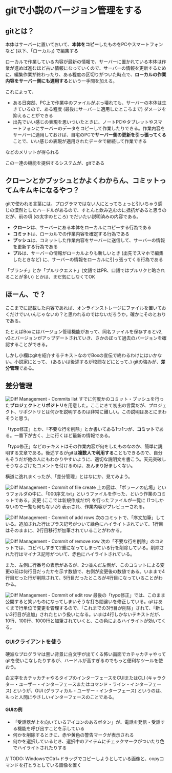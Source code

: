 # gitで小説のバージョン管理をする
## gitとは？
本体はサーバーに置いておいて、**本体をコピー**したものをPCやスマートフォンなど (以下、「ローカル」) で編集する

ローカルで作業している内容が最新の情報で、サーバーに置かれている本体は作業が進めば進むほど古い情報になっていくので、サーバーの情報を更新するために、編集作業が終わったり、ある程度の区切りがついた時点で、**ローカルの作業内容をサーバー側にも適用する**という一手間を加える。

これによって、
- ある日突然、PC上で作業中のファイルがぶっ壊れても、サーバーの本体は生きているので、ある程度 (最後にサーバーに適用したところまで) ダメージを抑えることができる
- 出先でいい感じの表現を思いついたときに、ノートPCやタブレットやスマートフォンにサーバーのデータをコピーして作業したりできる。作業内容をサーバーに適用しておけば、自宅のPCで**サーバー側の更新を引っ張ってくる**ことで、いい感じの表現が適用されたデータで継続して作業できる

などのメリットが得られる

この一連の機能を提供するシステムが、gitである


## クローンとかプッシュとかよくわからん、コミットってムキムキになるやつ？
gitで使われる言葉には、プログラマではない人にとってちょっと引いちゃう感じの漠然としたハードルがあるので、すとんと飲み込むのに抵抗があると思うのだが、前の項 (の太字のところ) でだいたい説明済みの内容である。
- **クローン**は、サーバーにある本体をローカルにコピーする行為である
- **コミット**は、ローカルでの作業内容を確定する行為である
- **プッシュ**は、コミットした作業内容をサーバーに送信して、サーバーの情報を更新する行為である
- **プル**は、サーバーの情報がローカルよりも新しいとき (出先でスマホで編集したときなど) に、サーバーの情報をローカルに引っ張ってくる行為である

「ブランチ」とか「プルリクエスト」(文語ではPR、口語ではプルリクと略されることが多い) とかは、まだ気にしなくてOK


## ほーん、で？
ここまでに記載した内容であれば、オンラインストレージにファイルを置いておくだけでいいんじゃないの？と思われるのではないだろうか。確かにそのとおりである。

たとえばBoxにはバージョン管理機能があって、同名ファイルを保存するとv2, v3とバージョンがアップデートされていき、さかのぼって過去のバージョンを確認することができる。

しかし小欄はgitを紹介するテキストなのでBoxの宣伝で終わるわけにはいかない。小説家にとって、 (あるいは後述するが校閲などにとって、) gitの強みが、**差分管理**である。

## 差分管理
![Diff Management - Commits list](./img/diff_mgmt_01.png)
すでに何度かのコミット・プッシュを行った**プロジェクト**と**リポジトリ**を用意した。ここにきて初出の言葉だが、プロジェクト、リポジトリとは何かを説明するのは非常に難しい。この説明はあとにまわそうと思う。

「typo修正」とか、「不要な行を削除」とか書いてある1つ1つが、**コミット**である。一番下が古く、上に行くほど最新の情報である。

「typo修正」などのテキストはその作業内容が何をしたものなのか、簡単に説明する文章である。後述するがgitは**複数人で利用する**こともできるので、自分もそうだが他の人にもわかりやすいように、適切な説明文を書こう。天元突破しそうなふざけたコメントを付けるのは、あんまり好ましくない。

横道に逸れまくったが、「差分管理」とはなにか、見てみよう。

![Diff Management - Commit of file create](./img/diff_mgmt_02.png)
上の図は、「ポラーノの広場」というフォルダの中に、「000序文.txt」というファイルを作った、という作業のコミットである。変更 (ここでは新規作成だが) を行ったファイルが一覧に (1つしかないので一覧も何もないが) 表示され、作業内容がプレビューされる。

![Diff Management - Commit of add rows](./img/diff_mgmt_03.png)
次のコミットで、「序文加筆」している。追加された行はプラス記号がついて緑色にハイライトされていて、1行目はそのままに、2行目移行が加筆されていることがわかる。

![Diff Management - Commit of remove row](./img/diff_mgmt_04.png)
次の「不要な行を削除」のコミットでは、コピペしすぎて2重になってしまっている行を削除している。削除された行はマイナス記号がついて、赤色にハイライトされている。

また、左側に行番号の表示があるが、2つ並んだ左側が、このコミットによる変更の前は何行目だったかを示す数値で、右側が変更後の数値である。いままで4行目だった行が削除されて、5行目だったところが4行目になっていることがわかる。


![Diff Management - Commit of edit row](./img/diff_mgmt_05.png)
最後の「typo修正」では、このまま公開すると笑いものになってしまいそうな打ち間違いを修正している。gitはあくまで行単位で変更を管理するので、「これまでの3行目が削除」されて、「新しい3行目が追加」されたという扱いになる。いまは4行しかないテキストだが、10行、100行、1000行と加筆されていくと、この色によるハイライトが効いてくる。


### GUIクライアントを使う
硬派なプログラマは黒い背景に白文字が出てくる怖い画面でカチャカチャやってgitを使いこなしたりするが、ハードルが高すぎるのでもっと便利なツールを使おう。

白文字をカチャカチャやるタイプのインターフェースをCUIまたはCLI (キャラクター・ユーザー・インターフェースまたはコマンド・ライン・インターフェース) というが、GUI (グラフィカル・ユーザー・インターフェース) というのは、もっと人間にやさしいインターフェースのことである。

#### GUIの例
- 「受話器が上を向いているアイコンのあるボタン」が、電話を発信・受話する機能を呼び出すことを示している
- 何かを削除するときに、赤や黄色の警告マークが表示される
- 何かを選択しているとき、選択中のアイテムにチェックマークがついたり色でハイライトされたりする

// TODO: WindowsでCtrl+ドラッグでコピーしようとしている画像と、copyコマンドを打とうとしている画像を置く

